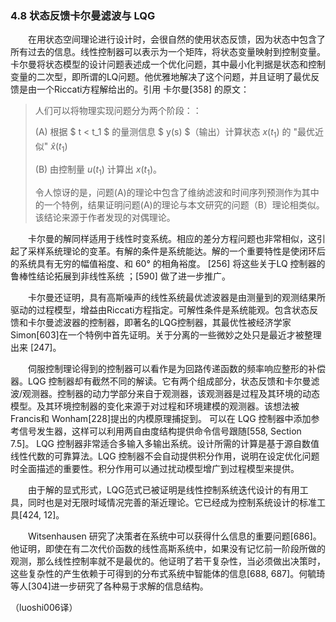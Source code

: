 ### 4.8 状态反馈卡尔曼滤波与 LQG

　　在用状态空间理论进行设计时，会很自然的使用状态反馈，因为状态中包含了所有过去的信息。线性控制器可以表示为一个矩阵，将状态变量映射到控制变量。卡尔曼将状态模型的设计问题表述成一个优化问题，其中最小化判据是状态和控制变量的二次型，即所谓的LQ问题。他优雅地解决了这个问题，并且证明了最优反馈是由一个Riccati方程解给出的。引用 卡尔曼[358] 的原文：

>人们可以将物理实现问题分为两个阶段：：
>
>(A) 根据 $ t < t_1 $ 的量测信息 $ y(s) $（输出）计算状态 $x(t_1)$ 的 "最优近似" $\hat{x}(t_1)$
>
>(B) 由控制量 $u(t_1)$ 计算出 $x(t_1)$。
>
>令人惊讶的是，问题(A)的理论中包含了维纳滤波和时间序列预测作为其中的一个特例，结果证明问题(A)的理论与本文研究的问题（B）理论相类似。该结论来源于作者发现的对偶理论。

　　卡尔曼的解同样适用于线性时变系统。相应的差分方程问题也非常相似，这引起了采样系统理论的变革。有解的条件是系统能达。解的一个重要特性是使闭环后的系统具有无穷的幅值裕度、和 60° 的相角裕度。 [256] 将这些关于LQ 控制器的鲁棒性结论拓展到非线性系统 ；[590] 做了进一步推广。

　　卡尔曼还证明，具有高斯噪声的线性系统最优滤波器是由测量到的观测结果所驱动的过程模型，增益由Riccati方程指定。可解性条件是系统能观。包含状态反馈和卡尔曼滤波器的控制器，即著名的LQG控制器，其最优性被经济学家Simon[603]在一个特例中首先证明。关于分离的一些微妙之处只是最近才被整理出来 [247]。

　　伺服控制理论得到的控制器可以看作是为回路传递函数的频率响应整形的补偿器。LQG 控制器却有截然不同的解读。它有两个组成部分，状态反馈和卡尔曼滤波/观测器。控制器的动力学部分来自于观测器，该观测器是过程及其环境的动态模型。及其环境控制器的变化来源于对过程和环境建模的观测器。该想法被Francis和 Wonham[228]提出的内模原理捕捉到。 可以在 LQG 控制器中添加参考信号发生器，这样可以利用两自由度结构提供命令信号跟随[558, Section 7.5]。 LQG 控制器非常适合多输入多输出系统。设计所需的计算是基于源自数值线性代数的可靠算法。LQG 控制器不会自动提供积分作用，说明在设定优化问题时全面描述的重要性。积分作用可以通过扰动模型增广到过程模型来提供。

　　由于解的显式形式，LQG范式已被证明是线性控制系统迭代设计的有用工具，同时也是对无限时域情况完善的渐近理论。它已经成为控制系统设计的标准工具[424, 12]。

　　Witsenhausen 研究了决策者在系统中可以获得什么信息的重要问题[686]。他证明，即使在有二次代价函数的线性高斯系统中，如果没有记忆前一阶段所做的观测，那么线性控制率就不是最优的。他证明了若干复杂性，当必须做出决策时，这些复杂性的产生依赖于可得到的分布式系统中智能体的信息[688, 687]。何毓琦等人[304]进一步研究了各种易于求解的信息结构。

（luoshi006译）
